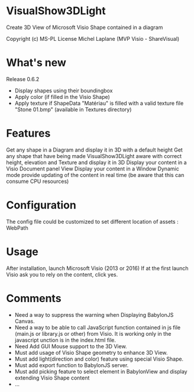 
VisualShow3DLight
===================
Create 3D View of Microsoft Visio Shape contained in a diagram

Copyright (c) MS-PL License
Michel Laplane (MVP Visio - ShareVisual)

What's new
===========

Release 0.6.2
-	Display shapes using their boundingbox
-	Apply color (if filled in the Visio Shape)
-	Apply texture if ShapeData "Matériau" is filled with a valid texture file "Stone 01.bmp" (available in Textures directory)

Features
==========

Get any shape in a Diagram and display it in 3D with a default height
Get any shape that have being made VisualShow3DLight aware with correct height, elevation and Texture and
display it in 3D
Display your content in a Visio Document panel View
Display your content in a Window
Dynamic mode provide updating of the content in real time (be aware that this can consume CPU resources)

Configuration
==================

The config file could be customized to set different location of assets :
WebPath

<?xml version="1.0" encoding="utf-8"?>
<configuration> 
  <appSettings>
    <add key="WebPath" value="yourPath\Web" />
    <add key="StencilPath" value="yourPath\Stencils" />
    <add key="TemplatePath" value="yourPath\Template" />
  </appSettings>
</configuration>

Usage
==================

After installation, launch Microsoft Visio (2013 or 2016)
If at the first launch Visio ask you to rely on the content, click yes.

Comments
==================

-	Need a way to suppress the warning when Displaying BabylonJS Canvas.
-	Need a way to be able to call JavaScript function contained in js file (main.js or library.js or other) from Visio.
	It is working only in the javascript unction is in the index.html file.
-	Need Add GUI Mouse support to the 3D View.
-	Must add usage of Visio Shape geometry to enhance 3D View.
-	Must add light(direction and color) feature using special Visio Shape.
-	Must add export function to BabylonJS server.
-	Must add picking feature to select element in BabylonView and display extending Visio Shape content
-	...
